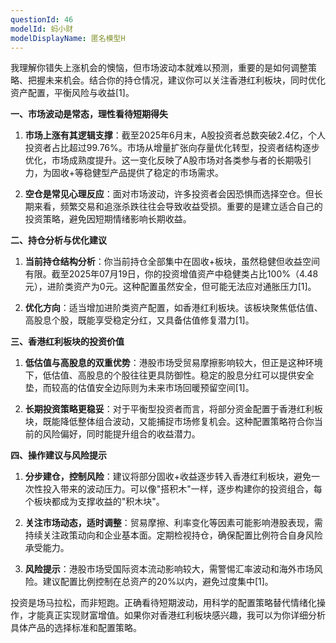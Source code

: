 ```yaml
---
questionId: 46
modelId: 蚂小财
modelDisplayName: 匿名模型H
---
```

我理解你错失上涨机会的懊恼，但市场波动本就难以预测，重要的是如何调整策略、把握未来机会。结合你的持仓情况，建议你可以关注香港红利板块，同时优化资产配置，平衡风险与收益[1]。

**一、市场波动是常态，理性看待短期得失**

1. **市场上涨有其逻辑支撑**：截至2025年6月末，A股投资者总数突破2.4亿，个人投资者占比超过99.76%。市场从增量扩张向存量优化转型，投资者结构逐步优化，市场成熟度提升。这一变化反映了A股市场对各类参与者的长期吸引力，为固收+等稳健型产品提供了稳定的市场需求。

2. **空仓是常见心理反应**：面对市场波动，许多投资者会因恐惧而选择空仓。但长期来看，频繁交易和追涨杀跌往往会导致收益受损。重要的是建立适合自己的投资策略，避免因短期情绪影响长期收益。

**二、持仓分析与优化建议**

1. **当前持仓结构分析**：你当前持仓全部集中在固收+板块，虽然稳健但收益空间有限。截至2025年07月19日，你的投资增值资产中稳健类占比100%（4.48元），进阶类资产为0元。这种配置虽然安全，但可能无法应对通胀压力[1]。

2. **优化方向**：适当增加进阶类资产配置，如香港红利板块。该板块聚焦低估值、高股息个股，既能享受稳定分红，又具备估值修复潜力[1]。

**三、香港红利板块的投资价值**

1. **低估值与高股息的双重优势**：港股市场受贸易摩擦影响较大，但正是这种环境下，低估值、高股息的个股往往更具防御性。稳定的股息分红可以提供安全垫，而较高的估值安全边际则为未来市场回暖预留空间[1]。

2. **长期投资策略更稳妥**：对于平衡型投资者而言，将部分资金配置于香港红利板块，既能降低整体组合波动，又能捕捉市场修复机会。这种配置策略符合你当前的风险偏好，同时能提升组合的收益潜力。

**四、操作建议与风险提示**

1. **分步建仓，控制风险**：建议将部分固收+收益逐步转入香港红利板块，避免一次性投入带来的波动压力。可以像"搭积木"一样，逐步构建你的投资组合，每个板块都成为支撑收益的"积木块"。

2. **关注市场动态，适时调整**：贸易摩擦、利率变化等因素可能影响港股表现，需持续关注政策动向和企业基本面。定期检视持仓，确保配置比例符合自身风险承受能力。

3. **风险提示**：港股市场受国际资本流动影响较大，需警惕汇率波动和海外市场风险。建议配置比例控制在总资产的20%以内，避免过度集中[1]。

投资是场马拉松，而非短跑。正确看待短期波动，用科学的配置策略替代情绪化操作，才能真正实现财富增值。如果你对香港红利板块感兴趣，我可以为你详细分析具体产品的选择标准和配置策略。